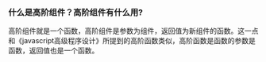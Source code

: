 ### 什么是高阶组件？高阶组件有什么用?   
高阶组件就是一个函数，高阶组件是参数为组件，返回值为新组件的函数。这一点和《javascript高级程序设计》所提到的高阶函数类似，高阶函数是函数的参数是函数，返回值也是一个函数。
